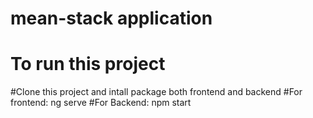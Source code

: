 # mean-stack application

# To run this project

#Clone this project and intall package both frontend and backend
#For frontend: ng serve
#For Backend: npm start
